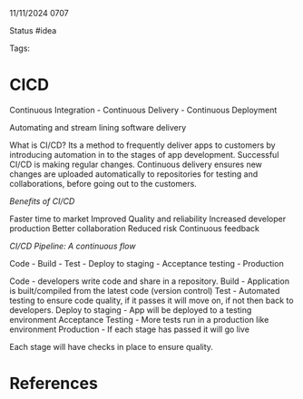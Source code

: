 11/11/2024 0707

Status #idea

Tags:

# CICD

Continuous Integration - Continuous Delivery - Continuous Deployment

Automating and stream lining software delivery

What is CI/CD?
Its a method to frequently deliver apps to customers by introducing automation in to the stages of app development. Successful CI/CD is making regular changes.
Continuous delivery ensures new changes are uploaded automatically to repositories for testing and collaborations, before going out to the customers.

*Benefits of CI/CD*

Faster time to market
Improved Quality and reliability
Increased developer production
Better collaboration
Reduced risk
Continuous feedback

*CI/CD Pipeline: A continuous flow*

Code - Build - Test - Deploy to staging - Acceptance testing - Production

Code - developers write code and share in a repository.
Build - Application is built/compiled from the latest code (version control)
Test - Automated testing to ensure code quality, if it passes it will move on, if not then back to developers.
Deploy to staging - App will be deployed to a testing environment
Acceptance Testing - More tests run in a production like environment
Production - If each stage has passed it will go live

Each stage will have checks in place to ensure quality.





# References
